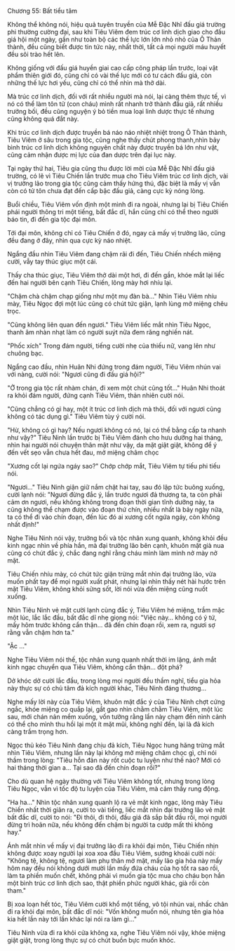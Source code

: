 




Chương 55: Bất tiểu tâm


Không thể không nói, hiệu quả tuyên truyền của Mễ Đặc Nhĩ đấu giá trường phi thường cường đại, sau khi Tiêu Viêm đem trúc cơ linh dịch giao cho đấu giá hội một ngày, gần như toàn bộ các thế lực lớn lớn nhỏ nhỏ của Ô Thản thành, đều cũng biết được tin tức này, nhất thời, tất cả mọi người máu huyết đều sôi trào hết lên.

Không giống với đấu giá huyền giai cao cấp công pháp lần trước, loại vật phẩm thiên giới đó, cũng chỉ có vài thế lực mới có tư cách đấu giá, còn những thế lực hơi yếu, cũng chỉ có thể nhìn mà thở dài.

Mà trúc cơ linh dịch, đối với rất nhiều người mà nói, lại càng thêm thực tế, vì nó có thể làm tôn tử (con cháu) mình rất nhanh trở thành đấu giả, rất nhiều trưởng bối, đều cũng nguyện ý bỏ tiền mua loại linh dược thực tế nhưng cũng không quá đắt này.

Khi trúc cơ linh dịch được truyền bá náo náo nhiệt nhiệt trong Ô Thản thành, Tiêu Viêm ở sâu trong gia tộc, cũng nghe thấy chút phong thanh,nhìn bảy bình trúc cơ linh dịch không nguyên chất này được truyền bá lớn như vật, cũng cảm nhận được mị lực của đan dược trên đại lục này.

Tại ngày thứ hai, Tiêu gia cũng thu được lời mời của Mễ Đặc Nhĩ đấu giá trường, có lẽ vì Tiêu Chiến lần trước mua cho Tiêu Viêm trúc cơ linh dịch, vài vị trưởng lão trong gia tộc cũng cảm thấy hứng thú, đặc biệt là mấy vị vẫn còn có tử tôn chưa đạt đến cấp bậc đấu giả, càng cực kỳ nóng lòng.

Buổi chiều, Tiêu Viêm vốn định một mình đi ra ngoài, nhưng lại bị Tiêu Chiến phái người thông tri một tiếng, bất đắc dĩ, hắn cũng chỉ có thể theo người báo tin, đi đến gia tộc đại môn.

Tới đại môn, không chỉ có Tiêu Chiến ở đó, ngay cả mấy vị trưởng lão, cũng đều đang ở đây, nhìn qua cực kỳ náo nhiệt.

Ngẩng đầu nhìn Tiêu Viêm đang chậm rãi đi đến, Tiêu Chiến nhếch miệng cười, vẫy tay thúc giục một cái.

Thấy cha thúc giục, Tiêu Viêm thở dài một hơi, đi đến gần, khóe mắt lại liếc đến hai người bên cạnh Tiêu Chiến, lông mày hơi nhíu lại.

"Chậm chà chậm chạp giống như một mụ đàn bà…" Nhìn Tiêu Viêm nhíu mày, Tiêu Ngọc đợi một lúc cũng có chút tức giận, lạnh lùng mở miệng chêu trọc.

"Cũng không liên quan đến ngươi." Tiêu Viêm liếc mắt nhìn Tiêu Ngọc, thanh âm nhàn nhạt làm có người suýt nữa đem răng nghiến nát.

"Phốc xích" Trong đám người, tiếng cười nhẹ của thiếu nữ, vang lên như chuông bạc.

Ngẩng cao đầu, nhìn Huân Nhi đứng trong đám người, Tiêu Viêm nhún vai với nàng, cười nói: "Ngươi cũng đi đấu giá hội?"

"Ở trong gia tộc rất nhàm chán, đi xem một chút cũng tốt…" Huân Nhi thoát ra khỏi đám người, đứng cạnh Tiêu Viêm, thản nhiên cười nói.

"Cũng chẳng có gì hay, một ít trúc cơ linh dịch mà thôi, đối với ngươi cũng không có tác dụng gì." Tiêu Viêm tùy ý cười nói.

"Hừ, không có gì hay? Nếu ngươi không có nó, lại có thể bằng cấp ta nhanh như vậy?" Tiêu Ninh lần trước bị Tiêu Viêm đánh cho hưu dưỡng hai tháng, nhìn hai người nói chuyện thân mật như vậy, da mặt giật giật, không để ý đến vết sẹo vẫn chưa hết đau, mở miệng châm chọc

"Xương cốt lại ngứa ngáy sao?" Chớp chớp mắt, Tiêu Viêm tự tiếu phi tiếu nói.

"Ngươi…" Tiêu Ninh giận giữ nắm chặt hai tay, sau đó lập tức buông xuống, cười lạnh nói: "Ngươi đừng đắc ý, lần trước ngươi đả thương ta, ta còn phải cảm ơn ngươi, nếu không không trong đoạn thời gian tĩnh dưỡng này, ta cũng không thể chạm được vào đoạn thứ chín, nhiều nhất là bảy ngày nữa, ta có thể đi vào chín đoạn, đến lúc đó ai xương cốt ngứa ngáy, còn không nhất định!"

Nghe Tiêu Ninh nói vậy, trưởng bối và tộc nhân xung quanh, không khỏi đều kinh ngạc nhìn về phía hắn, mà đại trưởng lão bên cạnh, khuôn mặt già nua cũng có chút đắc ý, chắc đang nghĩ rằng cháu mình làm mình nở mày nở mặt.

Tiêu Chiến nhíu mày, có chút tức giận trừng mắt nhìn đại trưởng lão, vừa muốn phất tay để mọi người xuất phát, nhưng lại nhìn thấy nét hài hước trên mặt Tiêu Viêm, không khỏi sửng sốt, lời nói vừa đến miệng cũng nuốt xuống.

Nhìn Tiêu Ninh vẻ mặt cười lạnh cùng đắc ý, Tiêu Viêm hé miệng, trầm mặc một lúc, lắc lắc đầu, bất đắc dĩ nhẹ giọng nói: "Việc này… không có ý tứ, mấy hôm trước không cẩn thận… đã đến chín đoạn rồi, xem ra, ngươi sợ rằng vẫn chậm hơn ta."

"Ặc …"

Nghe Tiêu Viêm nói thế, tộc nhân xung quanh nhất thời im lặng, ánh mắt kinh ngạc chuyển qua Tiêu Viêm, không cẩn thận… đột phá?

Dở khóc dở cười lắc đầu, trong lòng mọi người đều thầm nghĩ, tiểu gia hỏa này thực sự có chủ tâm đả kích người khác, Tiêu Ninh đáng thương...

Nghe mấy lời này của Tiêu Viêm, khuôn mặt đắc ý của Tiêu Ninh chợt cứng ngắc, khóe miệng co quắp lại, gắt gao nhìn chằm chằm Tiêu Viêm, một lúc sau, mới chán nản mềm xuống, vốn tưởng rằng lần này chạm đến nình cảnh có thể cho mình thu hồi lại một ít mặt mũi, không nghĩ đến, lại là đả kích càng trầm trọng hơn.

Ngọc thủ kéo Tiêu Ninh đang chịu đả kích, Tiêu Ngọc hung hăng trừng mắt nhìn Tiêu Viêm, nhưng lần này lại không mở miệng châm chọc gì, chỉ nói thầm trong lòng: "Tiêu hỗn đản này rốt cuộc tu luyện như thế nào? Mới có hai tháng thời gian a… Tại sao đã đến chín đoạn rồi?"

Cho dù quan hệ ngày thường với Tiêu Viêm không tốt, nhưng trong lòng Tiêu Ngọc, vẫn vì tốc độ tu luyện của Tiêu Viêm, mà cảm thấy rung động.

"Ha ha…" Nhìn tộc nhân xung quanh lộ ra vẻ mặt kinh ngạc, lông mày Tiêu Chiến nhất thời giãn ra, cười to vài tiếng, liếc mắt nhìn đại trưởng lão vẻ mặt bất đắc dĩ, cười to nói: "Đi thôi, đi thôi, đấu giá đã sắp bắt đầu rồi, mọi người đừng trì hoãn nữa, nếu không đến chậm bị người ta cướp mất thì không hay."

Ánh mắt nhìn về mấy vị đại trưởng lão đi ra khỏi đại môn, Tiêu Chiến nhịn không được xoay người lại xoa xoa đầu Tiêu Viêm, sướng khoái cười nói: "Không tệ, không tệ, ngươi làm phụ thân mở mặt, mấy lão gia hỏa này mấy hôm nay đều nói không dưới mười lần mấy đứa cháu của họ tốt ra sao rồi, làm ta phiền muốn chết, không phải vì muốn gia tộc mua cho cháu bọn hắn một bình trúc cơ linh dịch sao, thật phiền phức người khác, già rồi còn tham."

Bị xoa loạn hết tóc, Tiêu Viêm cười khổ một tiếng, vô tội nhún vai, nhấc chân đi ra khỏi đại môn, bất đắc dĩ nói: "Vốn không muốn nói, nhưng tên gia hỏa kia hết lần này tới lần khác lại nói ra làm gì…"

Tiêu Ninh vừa đi ra khỏi cửa không xa, nghe Tiêu Viêm nói vậy, khóe miệng giật giật, trong lòng thực sự có chút buồn bực muốn khóc.




